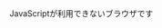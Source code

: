 <!DOCTYPE html>
<html lang="ja">
<head>
<meta charset="utf-8">
<title>課題1</title>
</head>
<body>
<script type="text/javascript">
console.log("たちつてと\nなにぬねの");
console.log("あ\"いうえ\"お");
console.log("か\'きくけ\'こ\nさ\￥\'しすせ\￥\"そ”);
</script>
<noscript>JavaScriptが利用できないブラウザです</noscript>
</body>
</html>